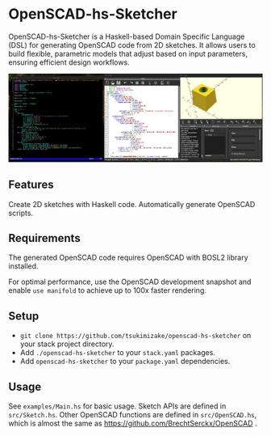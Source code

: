 # OpenSCAD-hs-Sketcher
OpenSCAD-hs-Sketcher is a Haskell-based Domain Specific Language (DSL) for generating OpenSCAD code from 2D sketches. It allows users to build flexible, parametric models that adjust based on input parameters, ensuring efficient design workflows.

![example_screenshot](screenshot.png)

## Features
Create 2D sketches with Haskell code.
Automatically generate OpenSCAD scripts.

## Requirements
The generated OpenSCAD code requires OpenSCAD with BOSL2 library installed. 

For optimal performance, use the OpenSCAD development snapshot and enable `use manifold` to achieve up to 100x faster rendering.

## Setup

- `git clone https://github.com/tsukimizake/openscad-hs-sketcher` on your stack project directory.
- Add `./openscad-hs-sketcher` to your `stack.yaml` packages.
- Add `openscad-hs-sketcher` to your `package.yaml` dependencies.

## Usage
See `examples/Main.hs` for basic usage. Sketch APIs are defined in `src/Sketch.hs`. Other OpenSCAD functions are defined in `src/OpenSCAD.hs`, which is almost the same as https://github.com/BrechtSerckx/OpenSCAD .
